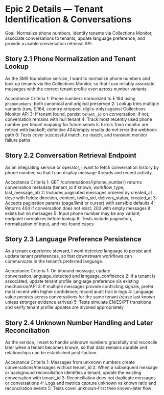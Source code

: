 # Epic 2 Details — Tenant Identification & Conversations

Goal: Normalize phone numbers, identify tenants via Collections Monitor, associate conversations to tenants, update language preference, and provide a usable conversation retrieval API.

## Story 2.1 Phone Normalization and Tenant Lookup
As the SMS foundation service,
I want to normalize phone numbers and look up tenants via the Collections Monitor,
so that I can reliably associate messages with the correct tenant profile even across number variants.

Acceptance Criteria
1: Phone numbers normalized to E.164 using `phonenumbers`; both canonical and original preserved
2: Lookup tries multiple variants (raw, E.164, country-stripped, digits-only) against Collections Monitor API
3: If tenant found, persist `tenant_id` on conversation; if not, conversation remains with null tenant
4: Track most recently used phone number per tenant mapping for future sends
5: Errors from monitor are retried with backoff; definitive 404/empty results do not error the webhook path
6: Tests cover successful match, no match, and transient monitor failure paths

## Story 2.2 Conversation Retrieval Endpoint
As an integrating service or operator,
I want to fetch conversation history by phone number,
so that I can display message threads and recent activity.

Acceptance Criteria
1: GET /conversations/{phone_number} returns conversation metadata (tenant_id if known, workflow_type, last_message_at)
2: Includes paginated messages ordered by created_at desc with fields: direction, content, twilio_sid, delivery_status, created_at
3: Accepts pagination params (page/limit or cursor) with sensible defaults
4: Returns 404 if conversation does not exist; 200 with empty messages if exists but no messages
5: Input phone number may be any variant; endpoint normalizes before lookup
6: Tests include pagination, normalization of input, and not-found cases

## Story 2.3 Language Preference Persistence
As a tenant experience steward,
I want detected language to persist and update tenant preferences,
so that downstream workflows can communicate in the tenant’s preferred language.

Acceptance Criteria
1: On inbound message, update conversation.language_detected and language_confidence
2: If a tenant is associated, update tenant profile language preference via existing mechanism/API
3: If multiple messages provide conflicting signals, prefer most recent with higher confidence; record audit trail in logs
4: Language value persists across conversations for the same tenant (reuse last known unless stronger evidence arrives)
5: Tests simulate EN/ES/PT transitions and verify tenant profile updates are invoked appropriately

## Story 2.4 Unknown Number Handling and Later Reconciliation
As the service,
I want to handle unknown numbers gracefully and reconcile later when a tenant becomes known,
so that data remains durable and relationships can be established post-factum.

Acceptance Criteria
1: Messages from unknown numbers create conversations/messages without tenant_id
2: When a subsequent message or background reconciliation identifies a tenant, update the existing conversation with tenant_id
3: Reconciliation does not duplicate messages or conversations
4: Logs and metrics capture unknown vs known ratio and reconciliation events
5: Tests cover unknown-first then known-later flow
